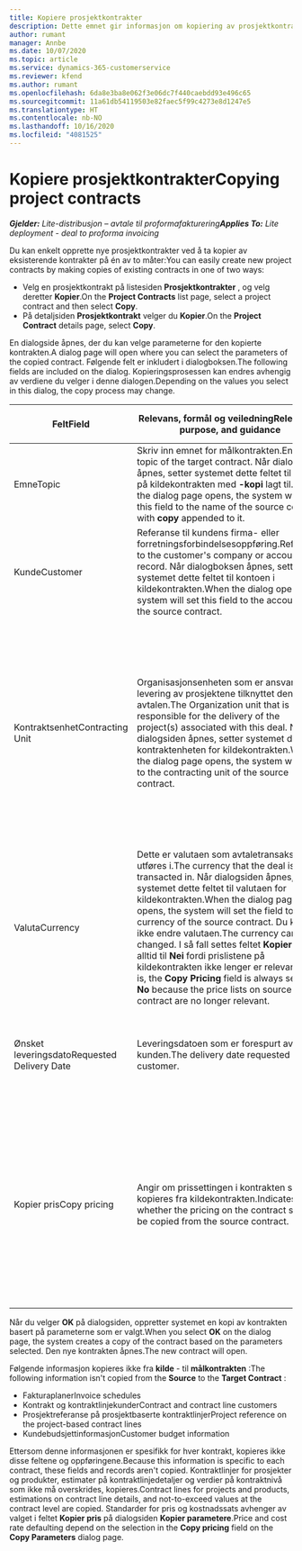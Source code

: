 ```yaml
---
title: Kopiere prosjektkontrakter
description: Dette emnet gir informasjon om kopiering av prosjektkontrakter i Project Operations.
author: rumant
manager: Annbe
ms.date: 10/07/2020
ms.topic: article
ms.service: dynamics-365-customerservice
ms.reviewer: kfend
ms.author: rumant
ms.openlocfilehash: 6da8e3ba8e062f3e06dc7f440caebdd93e496c65
ms.sourcegitcommit: 11a61db54119503e82faec5f99c4273e8d1247e5
ms.translationtype: HT
ms.contentlocale: nb-NO
ms.lasthandoff: 10/16/2020
ms.locfileid: "4081525"
---
```

# <a name="copying-project-contracts"></a><span data-ttu-id="8a812-103">Kopiere prosjektkontrakter</span><span class="sxs-lookup"><span data-stu-id="8a812-103">Copying project contracts</span></span>

<span data-ttu-id="8a812-104">_**Gjelder:** Lite-distribusjon – avtale til proformafakturering_</span><span class="sxs-lookup"><span data-stu-id="8a812-104">_**Applies To:** Lite deployment - deal to proforma invoicing_</span></span>

<span data-ttu-id="8a812-105">Du kan enkelt opprette nye prosjektkontrakter ved å ta kopier av eksisterende kontrakter på én av to måter:</span><span class="sxs-lookup"><span data-stu-id="8a812-105">You can easily create new project contracts by making copies of existing contracts in one of two ways:</span></span> 

  - <span data-ttu-id="8a812-106">Velg en prosjektkontrakt på listesiden **Prosjektkontrakter** , og velg deretter **Kopier**.</span><span class="sxs-lookup"><span data-stu-id="8a812-106">On the **Project Contracts** list page, select a project contract and then select **Copy**.</span></span>
  - <span data-ttu-id="8a812-107">På detaljsiden **Prosjektkontrakt** velger du **Kopier**.</span><span class="sxs-lookup"><span data-stu-id="8a812-107">On the **Project Contract** details page, select **Copy**.</span></span>

<span data-ttu-id="8a812-108">En dialogside åpnes, der du kan velge parameterne for den kopierte kontrakten.</span><span class="sxs-lookup"><span data-stu-id="8a812-108">A dialog page will open where you can select the parameters of the copied contract.</span></span> <span data-ttu-id="8a812-109">Følgende felt er inkludert i dialogboksen.</span><span class="sxs-lookup"><span data-stu-id="8a812-109">The following fields are included on the dialog.</span></span> <span data-ttu-id="8a812-110">Kopieringsprosessen kan endres avhengig av verdiene du velger i denne dialogen.</span><span class="sxs-lookup"><span data-stu-id="8a812-110">Depending on the values you select in this dialog, the copy process may change.</span></span>

| <span data-ttu-id="8a812-111">**Felt**</span><span class="sxs-lookup"><span data-stu-id="8a812-111">**Field**</span></span> | <span data-ttu-id="8a812-112">**Relevans, formål og veiledning**</span><span class="sxs-lookup"><span data-stu-id="8a812-112">**Relevance, purpose, and guidance**</span></span> | <span data-ttu-id="8a812-113">**Nedstrøms påvirkning**</span><span class="sxs-lookup"><span data-stu-id="8a812-113">**Downstream impact**</span></span> |
| --- | --- | --- |
| <span data-ttu-id="8a812-114">Emne</span><span class="sxs-lookup"><span data-stu-id="8a812-114">Topic</span></span> | <span data-ttu-id="8a812-115">Skriv inn emnet for målkontrakten.</span><span class="sxs-lookup"><span data-stu-id="8a812-115">Enter the topic of the target contract.</span></span> <span data-ttu-id="8a812-116">Når dialogsiden åpnes, setter systemet dette feltet til navnet på kildekontrakten med **-kopi** lagt til.</span><span class="sxs-lookup"><span data-stu-id="8a812-116">When the dialog page opens, the system will set this field to the name of the source contract with **copy** appended to it.</span></span> | <span data-ttu-id="8a812-117">Dette feltet har ingen nedstrøms påvirkning.</span><span class="sxs-lookup"><span data-stu-id="8a812-117">There's no downstream impact for this field.</span></span> |
| <span data-ttu-id="8a812-118">Kunde</span><span class="sxs-lookup"><span data-stu-id="8a812-118">Customer</span></span> | <span data-ttu-id="8a812-119">Referanse til kundens firma- eller forretningsforbindelsesoppføring.</span><span class="sxs-lookup"><span data-stu-id="8a812-119">Reference to the customer's company or account record.</span></span> <span data-ttu-id="8a812-120">Når dialogboksen åpnes, setter systemet dette feltet til kontoen i kildekontrakten.</span><span class="sxs-lookup"><span data-stu-id="8a812-120">When the dialog opens, the system will set this field to the account on the source contract.</span></span> | <span data-ttu-id="8a812-121">Dette feltet er den primære kunden i kontrakten.</span><span class="sxs-lookup"><span data-stu-id="8a812-121">This field is the primary customer on the contract.</span></span> |
| <span data-ttu-id="8a812-122">Kontraktsenhet</span><span class="sxs-lookup"><span data-stu-id="8a812-122">Contracting Unit</span></span> | <span data-ttu-id="8a812-123">Organisasjonsenheten som er ansvarlig for levering av prosjektene tilknyttet denne avtalen.</span><span class="sxs-lookup"><span data-stu-id="8a812-123">The Organization unit that is responsible for the delivery of the project(s) associated with this deal.</span></span> <span data-ttu-id="8a812-124">Når dialogsiden åpnes, setter systemet den til kontraktenheten for kildekontrakten.</span><span class="sxs-lookup"><span data-stu-id="8a812-124">When the dialog page opens, the system will set it to the contracting unit of the source contract.</span></span> | <span data-ttu-id="8a812-125">Kontraktenheten er avdelingen i firmaet som skal kjøre prosjektene etter at avtalen er lukket.</span><span class="sxs-lookup"><span data-stu-id="8a812-125">The contracting unit is the division of the company that will be executing the projects after the deal is closed.</span></span> <span data-ttu-id="8a812-126">Hver enkelt kontraktenhet har en valuta.</span><span class="sxs-lookup"><span data-stu-id="8a812-126">Every contracting unit has a currency.</span></span> <span data-ttu-id="8a812-127">Denne valutaen brukes til å rapportere beregnet og faktisk kostnad som påløpte under prosjektet.</span><span class="sxs-lookup"><span data-stu-id="8a812-127">This currency is used to report estimated and actual costs incurred during the project.</span></span> |
| <span data-ttu-id="8a812-128">Valuta</span><span class="sxs-lookup"><span data-stu-id="8a812-128">Currency</span></span> | <span data-ttu-id="8a812-129">Dette er valutaen som avtaletransaksjonene utføres i.</span><span class="sxs-lookup"><span data-stu-id="8a812-129">The currency that the deal is transacted in.</span></span> <span data-ttu-id="8a812-130">Når dialogsiden åpnes, setter systemet dette feltet til valutaen for kildekontrakten.</span><span class="sxs-lookup"><span data-stu-id="8a812-130">When the dialog page opens, the system will set the field to the currency of the source contract.</span></span> <span data-ttu-id="8a812-131">Du kan ikke endre valutaen.</span><span class="sxs-lookup"><span data-stu-id="8a812-131">The currency can be changed.</span></span> <span data-ttu-id="8a812-132">I så fall settes feltet **Kopier pris** alltid til **Nei** fordi prislistene på kildekontrakten ikke lenger er relevante.</span><span class="sxs-lookup"><span data-stu-id="8a812-132">If it is, the **Copy Pricing** field is always set to **No** because the price lists on source contract are no longer relevant.</span></span> | <span data-ttu-id="8a812-133">Valuta brukes til å standardisere prislister, til å bygge økonomiske estimater i kontrakten og til å fakturere kunden når avtalen er vunnet.</span><span class="sxs-lookup"><span data-stu-id="8a812-133">Currency is used for default price lists, for building financial estimates on the contract, and for invoicing the customer when the deal is won.</span></span> |
| <span data-ttu-id="8a812-134">Ønsket leveringsdato</span><span class="sxs-lookup"><span data-stu-id="8a812-134">Requested Delivery Date</span></span> | <span data-ttu-id="8a812-135">Leveringsdatoen som er forespurt av kunden.</span><span class="sxs-lookup"><span data-stu-id="8a812-135">The delivery date requested by the customer.</span></span> | <span data-ttu-id="8a812-136">Denne datoen brukes som sluttdato når du oppretter faktureringsdatoer langs en bestemt frekvens.</span><span class="sxs-lookup"><span data-stu-id="8a812-136">This date is used as the end date when you create invoicing dates along a specific frequency.</span></span> |
| <span data-ttu-id="8a812-137">Kopier pris</span><span class="sxs-lookup"><span data-stu-id="8a812-137">Copy pricing</span></span> | <span data-ttu-id="8a812-138">Angir om prissettingen i kontrakten skal kopieres fra kildekontrakten.</span><span class="sxs-lookup"><span data-stu-id="8a812-138">Indicates whether the pricing on the contract should be copied from the source contract.</span></span> | <span data-ttu-id="8a812-139">Hvis dette feltet er satt til **Ja** , kopieres prosjekt- og produktprislistereferansene fra kildetilbudet til målkontrakten.</span><span class="sxs-lookup"><span data-stu-id="8a812-139">If the field is set to **Yes** , project and product price list references are copied from the source to the target contract.</span></span> <span data-ttu-id="8a812-140">Hvis du velger **Nei** , blir prislistene standard basert på de siste prislistene i konto- eller prosjektparameterne.</span><span class="sxs-lookup"><span data-stu-id="8a812-140">If **No** is selected, price lists default based on the latest price lists on the account or project parameters.</span></span> |

<span data-ttu-id="8a812-141">Når du velger **OK** på dialogsiden, oppretter systemet en kopi av kontrakten basert på parameterne som er valgt.</span><span class="sxs-lookup"><span data-stu-id="8a812-141">When you select **OK** on the dialog page, the system creates a copy of the contract based on the parameters selected.</span></span> <span data-ttu-id="8a812-142">Den nye kontrakten åpnes.</span><span class="sxs-lookup"><span data-stu-id="8a812-142">The new contract will open.</span></span>

<span data-ttu-id="8a812-143">Følgende informasjon kopieres ikke fra **kilde** - til **målkontrakten** :</span><span class="sxs-lookup"><span data-stu-id="8a812-143">The following information isn't copied from the **Source** to the **Target Contract** :</span></span>

  - <span data-ttu-id="8a812-144">Fakturaplaner</span><span class="sxs-lookup"><span data-stu-id="8a812-144">Invoice schedules</span></span>
  - <span data-ttu-id="8a812-145">Kontrakt og kontraktlinjekunder</span><span class="sxs-lookup"><span data-stu-id="8a812-145">Contract and contract line customers</span></span>
  - <span data-ttu-id="8a812-146">Prosjektreferanse på prosjektbaserte kontraktlinjer</span><span class="sxs-lookup"><span data-stu-id="8a812-146">Project reference on the project-based contract lines</span></span>
  - <span data-ttu-id="8a812-147">Kundebudsjettinformasjon</span><span class="sxs-lookup"><span data-stu-id="8a812-147">Customer budget information</span></span>

<span data-ttu-id="8a812-148">Ettersom denne informasjonen er spesifikk for hver kontrakt, kopieres ikke disse feltene og oppføringene.</span><span class="sxs-lookup"><span data-stu-id="8a812-148">Because this information is specific to each contract, these fields and records aren't copied.</span></span> <span data-ttu-id="8a812-149">Kontraktlinjer for prosjekter og produkter, estimater på kontraktlinjedetaljer og verdier på kontraktnivå som ikke må overskrides, kopieres.</span><span class="sxs-lookup"><span data-stu-id="8a812-149">Contract lines for projects and products, estimations on contract line details, and not-to-exceed values at the contract level are copied.</span></span> <span data-ttu-id="8a812-150">Standarder for pris og kostnadssats avhenger av valget i feltet **Kopier pris** på dialogsiden **Kopier parametere**.</span><span class="sxs-lookup"><span data-stu-id="8a812-150">Price and cost rate defaulting depend on the selection in the **Copy pricing** field on the **Copy Parameters** dialog page.</span></span>

